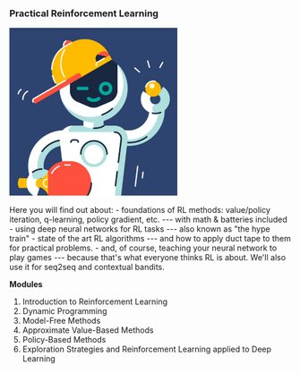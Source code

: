 ### Practical Reinforcement Learning

<img src="HSE_rl.jpg" width="300" height="300" />

Here you will find out about: - foundations of RL methods: value/policy iteration, q-learning, policy gradient, etc. --- with math & batteries included - using deep neural networks for RL tasks --- also known as "the hype train" - state of the art RL algorithms --- and how to apply duct tape to them for practical problems. - and, of course, teaching your neural network to play games --- because that's what everyone thinks RL is about. We'll also use it for seq2seq and contextual bandits. 

**Modules**

1) Introduction to Reinforcement Learning
2) Dynamic Programming
3) Model-Free Methods
4) Approximate Value-Based Methods
5) Policy-Based Methods
6) Exploration Strategies and Reinforcement Learning applied to Deep Learning